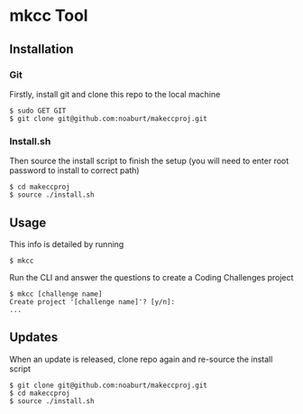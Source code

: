 
# mkcc Tool

## Installation

### Git

Firstly, install git and clone this repo to the local machine
```
$ sudo GET GIT
$ git clone git@github.com:noaburt/makeccproj.git
```

### Install.sh

Then source the install script to finish the setup
(you will need to enter root password to install to correct path)
```
$ cd makeccproj
$ source ./install.sh
```

## Usage

This info is detailed by running
```
$ mkcc
```

Run the CLI and answer the questions to create a Coding Challenges project
```
$ mkcc [challenge name]
Create project '[challenge name]'? [y/n]:
...
```

## Updates

When an update is released, clone repo again and re-source the install script
```
$ git clone git@github.com:noaburt/makeccproj.git
$ cd makeccproj
$ source ./install.sh
```